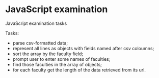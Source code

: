 # JavaScript examination

JavaScript examination tasks

Tasks:
- parse csv-formatted data;
- represent all lines as objects with fields named after csv coloumns;
- sort the array by the faculty field;
- prompt user to enter some names of faculties;
- find those faculties in the array of objects;
- for each faculty get the length of the data retrieved from its url.
